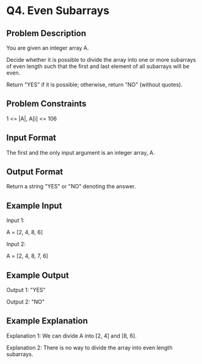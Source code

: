 # Q4. Even Subarrays
## Problem Description
You are given an integer array A.

Decide whether it is possible to divide the array into one or more subarrays of even length such that the first and last element of all subarrays will be even.

Return "YES" if it is possible; otherwise, return "NO" (without quotes).



## Problem Constraints
1 <= |A|, A[i] <= 106



## Input Format
The first and the only input argument is an integer array, A.



## Output Format
Return a string "YES" or "NO" denoting the answer.



## Example Input
Input 1:

 A = [2, 4, 8, 6]

Input 2:

 A = [2, 4, 8, 7, 6]

## Example Output
Output 1:
 "YES"

Output 2:
 "NO"


## Example Explanation
Explanation 1:
 We can divide A into [2, 4] and [8, 6].

Explanation 2:
 There is no way to divide the array into even length subarrays.

